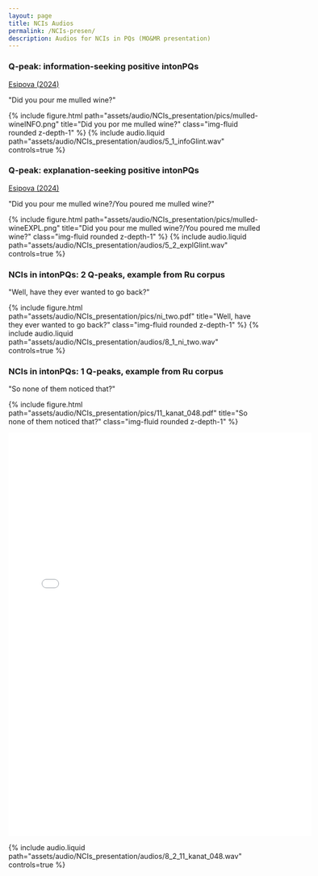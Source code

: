 ```yaml
---
layout: page
title: NCIs Audios
permalink: /NCIs-presen/
description: Audios for NCIs in PQs (MO&MR presentation) 
---
```


### Q-peak: information-seeking positive intonPQs
[Esipova (2024)](https://lingbuzz.net/lingbuzz/008389)

"Did you pour me mulled wine?"

{% include figure.html 
path="assets/audio/NCIs_presentation/pics/mulled-wineINFO.png" 
title="Did you por me mulled wine?" 
class="img-fluid rounded z-depth-1" %}
{% include audio.liquid path="assets/audio/NCIs_presentation/audios/5_1_infoGlint.wav" controls=true %}

### Q-peak: explanation-seeking positive intonPQs
[Esipova (2024)](https://lingbuzz.net/lingbuzz/008389)

"Did you pour me mulled wine?/You poured me mulled wine?"

{% include figure.html 
path="assets/audio/NCIs_presentation/pics/mulled-wineEXPL.png" 
title="Did you pour me mulled wine?/You poured me mulled wine?" 
class="img-fluid rounded z-depth-1" %}
{% include audio.liquid path="assets/audio/NCIs_presentation/audios/5_2_explGlint.wav" controls=true %}

### NCIs in intonPQs: 2 Q-peaks, example from Ru corpus
"Well, have they ever wanted to go back?"

{% include figure.html 
path="assets/audio/NCIs_presentation/pics/ni_two.pdf" 
title="Well, have they ever wanted to go back?" 
class="img-fluid rounded z-depth-1" %}
{% include audio.liquid path="assets/audio/NCIs_presentation/audios/8_1_ni_two.wav" controls=true %}

### NCIs in intonPQs: 1 Q-peaks, example from Ru corpus
"So none of them noticed that?"

{% include figure.html
path="assets/audio/NCIs_presentation/pics/11_kanat_048.pdf"
title="So none of them noticed that?"
class="img-fluid rounded z-depth-1" %}

<embed src="assets/audio/NCIs_presentation/pics/11_kanat_048.pdf" width="600" height="800" type="application/pdf">

{% include audio.liquid path="assets/audio/NCIs_presentation/audios/8_2_11_kanat_048.wav" controls=true %}